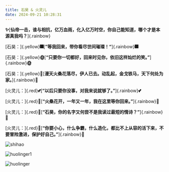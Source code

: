 ```yaml
---
title: 石昊 & 火灵儿
date: 2024-09-21 10:28:31
---
```


**:sparkles:**[**仙帝一击，谁与相抗，亿万血雨，化入亿万时空，你自己能知道，哪个才是本源真我吗？**]{.rainbow}



[石昊：]{.yellow}**:fireworks:**[**”等我回来，带你看尽世间璀璨！“**]{.rainbow}**:fireworks:**



[石昊：]{.yellow}**:sun_with_face:**[**“只要你一切都好，回来时见你，依旧这样灿烂的笑。”**]{.rainbow}**:sun_with_face:**



[石昊：]{.yellow}**:house_with_garden:**[**漫天火桑花落尽，伊人已去。动乱起，金戈铁马，天下何处为家。**]{.rainbow}**:house_with_garden:**



[火灵儿：]{.red}**:two_hearts:**[**“以后只要你没事，对我来说就够了。”**]{.rainbow}**:two_hearts:**



[火灵儿：]{.red}**:maple_leaf:**[**“火桑花开，一年又一年，我在这里等你回来。”**]{.rainbow}**:maple_leaf:**



[火灵儿：]{.red}**:love_letter:**[**“石昊，你的名字又何尝不是我读过最短的情诗？”**]{.rainbow}**:love_letter:**



[火灵儿：]{.red}**:revolving_hearts:**[**“你要小心，什么争霸，什么造化，都比不上从容的活下来，不要冒险激进，保护好自己。”**]{.rainbow}**:revolving_hearts:**



![shihao](https://images.weserv.nl/?url=https://cdn.jsdelivr.net/gh/slx-world/blog-images@master/shihao.jpg)



![huolinger1](https://images.weserv.nl/?url=https://cdn.jsdelivr.net/gh/slx-world/blog-images@master/huolinger1.jpg)



![huolinger](https://images.weserv.nl/?url=https://cdn.jsdelivr.net/gh/slx-world/blog-images@master/huolinger.png)



